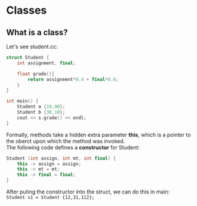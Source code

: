 # Classes

## What is a class?
Let's see student.cc:
```c++
struct Student {
    int assignment, final;

    float grade(){
        return assignemnt*0.4 + final*0.6;
    }
}

int main() {
    Student a {19,90};
    Student b {30,10};
    cout << s.grade() << endl;
}
```
Formally, methods take a hidden extra parameter **this**, which is a pointer to the oberct upon which the method was invoked.    
The following code defines a **constructor** for Student:
```c++
Student (int assign, int mt, int final) {
    this -> assign = assign;
    this -> mt = mt;
    this -> final = final;
}
```
After puting the constructor into the struct, we can do this in main:  
`Student s1 = Student {12,31,112};`  
